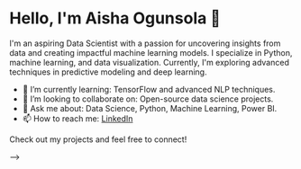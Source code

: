 # Hello, I'm Aisha Ogunsola 👋

I'm an aspiring Data Scientist with a passion for uncovering insights from data and creating impactful machine learning models. I specialize in Python, machine learning, and data visualization. Currently, I'm exploring advanced techniques in predictive modeling and deep learning.

- 🌱 I’m currently learning: TensorFlow and advanced NLP techniques.
- 👯 I’m looking to collaborate on: Open-source data science projects.
- 💬 Ask me about: Data Science, Python, Machine Learning, Power BI.
- 📫 How to reach me: [LinkedIn](https://www.linkedin.com/in/aishahoguns/)

Check out my projects and feel free to connect!

-->

